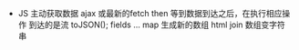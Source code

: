- JS 主动获取数据 ajax 或最新的fetch
    then 等到数据到达之后，在执行相应操作
    到达的是流
    toJSON();
    fields ...
    map 生成新的数组 html
    join 数组变字符串